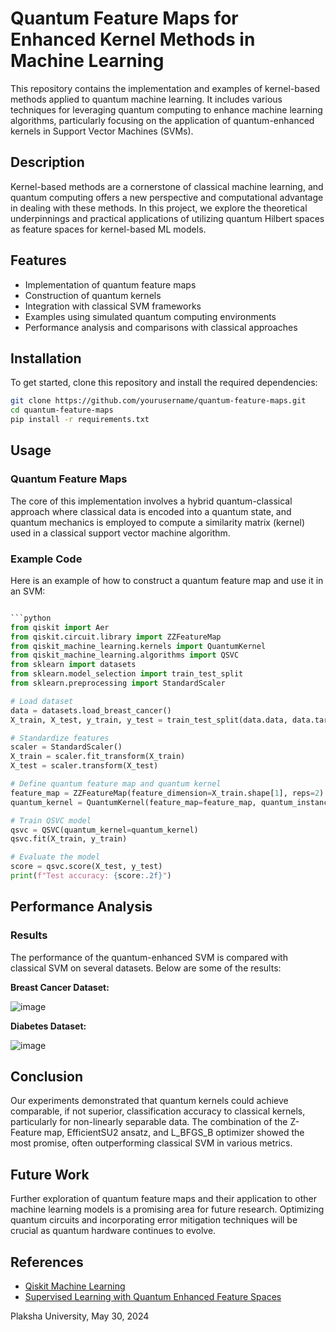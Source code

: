# Quantum Feature Maps for Enhanced Kernel Methods in Machine Learning

This repository contains the implementation and examples of kernel-based methods applied to quantum machine learning. It includes various techniques for leveraging quantum computing to enhance machine learning algorithms, particularly focusing on the application of quantum-enhanced kernels in Support Vector Machines (SVMs).

## Description

Kernel-based methods are a cornerstone of classical machine learning, and quantum computing offers a new perspective and computational advantage in dealing with these methods. In this project, we explore the theoretical underpinnings and practical applications of utilizing quantum Hilbert spaces as feature spaces for kernel-based ML models.

## Features

- Implementation of quantum feature maps
- Construction of quantum kernels
- Integration with classical SVM frameworks
- Examples using simulated quantum computing environments
- Performance analysis and comparisons with classical approaches

## Installation

To get started, clone this repository and install the required dependencies:

```bash
git clone https://github.com/yourusername/quantum-feature-maps.git
cd quantum-feature-maps
pip install -r requirements.txt
```

## Usage

### Quantum Feature Maps

The core of this implementation involves a hybrid quantum-classical approach where classical data is encoded into a quantum state, and quantum mechanics is employed to compute a similarity matrix (kernel) used in a classical support vector machine algorithm.

### Example Code

Here is an example of how to construct a quantum feature map and use it in an SVM:

```python

```python
from qiskit import Aer
from qiskit.circuit.library import ZZFeatureMap
from qiskit_machine_learning.kernels import QuantumKernel
from qiskit_machine_learning.algorithms import QSVC
from sklearn import datasets
from sklearn.model_selection import train_test_split
from sklearn.preprocessing import StandardScaler

# Load dataset
data = datasets.load_breast_cancer()
X_train, X_test, y_train, y_test = train_test_split(data.data, data.target, test_size=0.2, random_state=42)

# Standardize features
scaler = StandardScaler()
X_train = scaler.fit_transform(X_train)
X_test = scaler.transform(X_test)

# Define quantum feature map and quantum kernel
feature_map = ZZFeatureMap(feature_dimension=X_train.shape[1], reps=2)
quantum_kernel = QuantumKernel(feature_map=feature_map, quantum_instance=Aer.get_backend('statevector_simulator'))

# Train QSVC model
qsvc = QSVC(quantum_kernel=quantum_kernel)
qsvc.fit(X_train, y_train)

# Evaluate the model
score = qsvc.score(X_test, y_test)
print(f"Test accuracy: {score:.2f}")
```

## Performance Analysis

### Results

The performance of the quantum-enhanced SVM is compared with classical SVM on several datasets. Below are some of the results:

**Breast Cancer Dataset:**

![image](https://github.com/tenseisoham/QuantumML/assets/125657161/911441c8-bb29-4005-86f5-2f1c930dc5c0)


**Diabetes Dataset:**

![image](https://github.com/tenseisoham/QuantumML/assets/125657161/1c5a61eb-973f-4c17-9ce4-8bdc34112d9e)




## Conclusion

Our experiments demonstrated that quantum kernels could achieve comparable, if not superior, classification accuracy to classical kernels, particularly for non-linearly separable data. The combination of the Z-Feature map, EfficientSU2 ansatz, and L_BFGS_B optimizer showed the most promise, often outperforming classical SVM in various metrics.

## Future Work

Further exploration of quantum feature maps and their application to other machine learning models is a promising area for future research. Optimizing quantum circuits and incorporating error mitigation techniques will be crucial as quantum hardware continues to evolve.

## References

- [Qiskit Machine Learning](https://qiskit.org/documentation/machine-learning/)
- [Supervised Learning with Quantum Enhanced Feature Spaces](https://arxiv.org/abs/1804.11326)



Plaksha University, May 30, 2024

